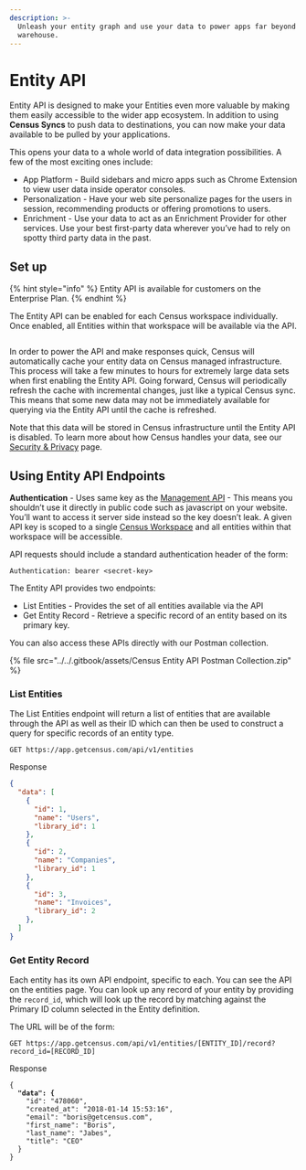 ```yaml
---
description: >-
  Unleash your entity graph and use your data to power apps far beyond your data
  warehouse.
---
```


# Entity API

Entity API is designed to make your Entities even more valuable by making them easily accessible to the wider app ecosystem. In addition to using **Census Syncs** to push data to destinations, you can now make your data available to be pulled by your applications.

This opens your data to a whole world of data integration possibilities. A few of the most exciting ones include:

* App Platform - Build sidebars and micro apps such as Chrome Extension to view user data inside operator consoles.
* Personalization - Have your web site personalize pages for the users in session, recommending products or offering promotions to users.
* Enrichment - Use your data to act as an Enrichment Provider for other services. Use your best first-party data wherever you’ve had to rely on spotty third party data in the past.

## **Set up**

{% hint style="info" %}
Entity API is available for customers on the Enterprise Plan.&#x20;
{% endhint %}

The Entity API can be enabled for each Census workspace individually. Once enabled, all Entities within that workspace will be available via the API.

<figure><img src="../../.gitbook/assets/screely-1677722797342 (1).png" alt=""><figcaption></figcaption></figure>

In order to power the API and make responses quick, Census will automatically cache your entity data on Census managed infrastructure. This process will take a few minutes to hours for extremely large data sets when first enabling the Entity API. Going forward, Census will periodically refresh the cache with incremental changes, just like a typical Census sync. This means that some new data may not be immediately available for querying via the Entity API until the cache is refreshed.

Note that this data will be stored in Census infrastructure until the Entity API is disabled. To learn more about how Census handles your data, see our [Security & Privacy](../security-and-privacy/) page.

## Using Entity API Endpoints

**Authentication** - Uses same key as the [Management API](api/) - This means you shouldn’t use it directly in public code such as javascript on your website. You’ll want to access it server side instead so the key doesn’t leak. A given API key is scoped to a single [Census Workspace](../security-and-privacy/workspaces-and-access-controls.md) and all entities within that workspace will be accessible.

API requests should include a standard authentication header of the form:

```
Authentication: bearer <secret-key>
```

The Entity API provides two endpoints:

* List Entities - Provides the set of all entities available via the API
* Get Entity Record - Retrieve a specific record of an entity based on its primary key.

You can also access these APIs directly with our Postman collection.

{% file src="../../.gitbook/assets/Census Entity API Postman Collection.zip" %}

### List Entities

The List Entities endpoint will return a list of entities that are available through the API as well as their ID which can then be used to construct a query for specific records of an entity type.

```
GET https://app.getcensus.com/api/v1/entities
```

Response

```json
{
  "data": [
    {
      "id": 1,
      "name": "Users",
      "library_id": 1
    },
    {
      "id": 2,
      "name": "Companies",
      "library_id": 1
    },
    {
      "id": 3,
      "name": "Invoices",
      "library_id": 2
    },
  ]
}
```

### Get Entity Record

Each entity has its own API endpoint, specific to each. You can see the API on the entities page. You can look up any record of your entity by providing the `record_id`, which will look up the record by matching against the Primary ID column selected in the Entity definition.

The URL will be of the form:

```
GET https://app.getcensus.com/api/v1/entities/[ENTITY_ID]/record?record_id=[RECORD_ID]
```

Response

<pre class="language-json"><code class="lang-json">{
<strong>  "data": {
</strong>    "id": "478060",
    "created_at": "2018-01-14 15:53:16",
    "email": "boris@getcensus.com",
    "first_name": "Boris",
    "last_name": "Jabes",
    "title": "CEO"
  }
}
</code></pre>

